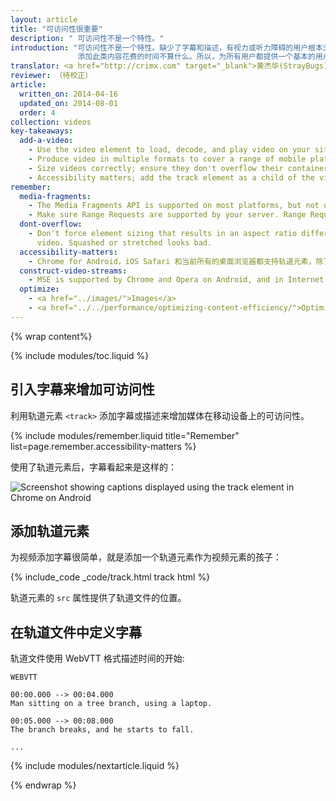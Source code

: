 ```yaml
---
layout: article
title: "可访问性很重要"
description: " 可访问性不是一个特性。"
introduction: "可访问性不是一个特性。缺少了字幕和描述，有视力或听力障碍的用户根本无法去了解一个视频。相比糟糕的用户体验，
               添加此类内容花费的时间不算什么。所以，为所有用户都提供一个基本的用户体验吧。"
translator: <a href="http://crimx.com" target="_blank">黄杰华(StrayBugs)</a>
reviewer: （待校正）
article:
  written_on: 2014-04-16
  updated_on: 2014-08-01
  order: 4
collection: videos
key-takeaways:
  add-a-video:
    - Use the video element to load, decode, and play video on your site.
    - Produce video in multiple formats to cover a range of mobile platforms.
    - Size videos correctly; ensure they don't overflow their containers.
    - Accessibility matters; add the track element as a child of the video element.
remember:
  media-fragments:
    - The Media Fragments API is supported on most platforms, but not on iOS.
    - Make sure Range Requests are supported by your server. Range Requests are enabled by default on most servers, but some hosting services may turn them off.
  dont-overflow:
    - Don't force element sizing that results in an aspect ratio different from the original
      video. Squashed or stretched looks bad.
  accessibility-matters:
    - Chrome for Android，iOS Safari 和当前所有的桌面浏览器都支持轨道元素，除了火狐（参见 <a href="http://caniuse.com/track" title="Track element support status">caniuse.com/track</a>）。 可以用填充物（polyfills）替代，我们推荐 <a href='//www.delphiki.com/html5/playr/' title='Playr track element polyfill'>Playr</a> 或者 <a href='//captionatorjs.com/' title='Captionator track'>Captionator</a>。
  construct-video-streams:
    - MSE is supported by Chrome and Opera on Android, and in Internet Explorer 11 and Chrome for desktop, with support planned for <a href='http://wiki.mozilla.org/Platform/MediaSourceExtensions' title='Firefox Media Source Extensions implementation timeline'>Firefox</a>.
  optimize:
    - <a href="../images/">Images</a>
    - <a href="../../performance/optimizing-content-efficiency/">Optimizing content efficiency</a>
---
```


{% wrap content%}

{% include modules/toc.liquid %}

<style>

  img, video, object {
    max-width: 100%;
  }

  img.center {
    display: block;
    margin-left: auto;
    margin-right: auto;
  }

</style>


## 引入字幕来增加可访问性

利用轨道元素 `<track>` 添加字幕或描述来增加媒体在移动设备上的可访问性。

{% include modules/remember.liquid title="Remember" list=page.remember.accessibility-matters %}

使用了轨道元素后，字幕看起来是这样的：

 <img class="center" alt="Screenshot showing captions displayed using the track element in Chrome on Android" src="images/Chrome-Android-track-landscape-5x3.jpg">

## 添加轨道元素

为视频添加字幕很简单，就是添加一个轨道元素作为视频元素的孩子：

{% include_code _code/track.html track html %}

轨道元素的 `src` 属性提供了轨道文件的位置。

## 在轨道文件中定义字幕

轨道文件使用 WebVTT 格式描述时间的开始:

    WEBVTT

    00:00.000 --> 00:04.000
    Man sitting on a tree branch, using a laptop.

    00:05.000 --> 00:08.000
    The branch breaks, and he starts to fall.

    ...

{% include modules/nextarticle.liquid %}

{% endwrap %}
